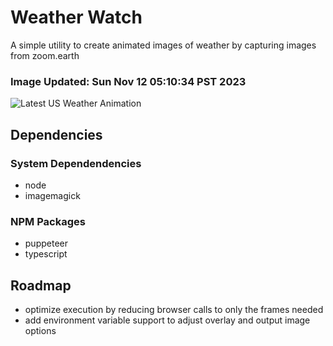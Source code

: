# Weather Watch

A simple utility to create animated images of weather by capturing images from zoom.earth

### Image Updated: Sun Nov 12 05:10:34 PST 2023

![Latest US Weather Animation](animations/2023-11-12.webp)

## Dependencies
### System Dependendencies
* node
* imagemagick
### NPM Packages
* puppeteer
* typescript

## Roadmap
* optimize execution by reducing browser calls to only the frames needed
* add environment variable support to adjust overlay and output image options
